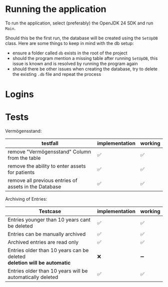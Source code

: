 Running the application
=======================

To run the application, select (preferably) the OpenJDK 24 SDK and run `Main`.

Should this be the first run, the database will be created using the `SetUpDB` class.
Here are some things to keep in mind with the db setup:

* ensure a folder called `db` exists in the root of the project
* should the program mention a missing table after running `SetUpDB`, this issue is known and is resolved by running the program again
* should there be other issues when creating the database, try to delete the existing `.db` file and repeat the process

# Logins

# Tests

Vermögensstand:

| testfall                                              | implementation | working | 
|-------------------------------------------------------|----------------|---------|
| remove "Vermögensstand" Column from the table         | ✅              | ✅       |
| remove the ability to enter assets for patients       | ✅              | ✅       |
| remove all previous entries of assets in the Database | ✅              | ✅       |

Archiving of Entries:

| Testcase                                                                       | implementation | working |
|--------------------------------------------------------------------------------|----------------|---------|
| Entries younger than 10 years cant be deleted                                  | ✅              | ✅       |
| Entries can be manually archived                                               | ✅              | ✅       |
| Archived entries are read only                                                 | ✅              | ✅       |
| Entries older than 10 years can be deleted<br/> **deletion will be automatic** | ❌              | ➖       |
| Entries older than 10 years will be automatically deleted                      | ✅              | ✅       |